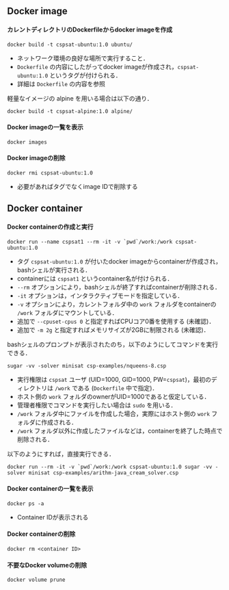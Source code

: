 ## Docker image

#### カレントディレクトリのDockerfileからdocker imageを作成

```
docker build -t cspsat-ubuntu:1.0 ubuntu/
```

- ネットワーク環境の良好な場所で実行すること．
- `Dockerfile` の内容にしたがってdocker imageが作成され，`cspsat-ubuntu:1.0` というタグが付けられる．
- 詳細は `Dockerfile` の内容を参照

軽量なイメージの alpine を用いる場合は以下の通り．

```
docker build -t cspsat-alpine:1.0 alpine/
```

#### Docker imageの一覧を表示

```
docker images
```

#### Docker imageの削除

```
docker rmi cspsat-ubuntu:1.0
```

- 必要があればタグでなくimage IDで削除する

## Docker container

#### Docker containerの作成と実行

```
docker run --name cspsat1 --rm -it -v `pwd`/work:/work cspsat-ubuntu:1.0
```

- タグ `cspsat-ubuntu:1.0` が付いたdocker imageからcontainerが作成され，bashシェルが実行される．
- containerには `cspsat1` というcontainer名が付けられる．
- `--rm`  オプションにより，bashシェルが終了すればcontainerが削除される．
- `-it` オプションは，インタラクティブモードを指定している．
- `-v`  オプションにより，カレントフォルダ中の `work` フォルダをcontainerの `/work` フォルダにマウントしている．
- 追加で `--cpuset-cpus 0` と指定すればCPUコア0番を使用する (未確認)．
- 追加で `-m 2g` と指定すればメモリサイズが2GBに制限される (未確認)．

bashシェルのプロンプトが表示されたのち，以下のようにしてコマンドを実行できる．

```
sugar -vv -solver minisat csp-examples/nqueens-8.csp
```

- 実行権限は `cspsat` ユーザ (UID=1000, GID=1000, PW=`cspsat`)，最初のディレクトリは `/work` である
  (`Dockerfile` 中で指定)．
- ホスト側の `work` フォルダのownerがUID=1000であると仮定している．
- 管理者権限でコマンドを実行したい場合は `sudo` を用いる．
- `/work` フォルダ中にファイルを作成した場合，実際にはホスト側の `work` フォルダに作成される．
- `/work` フォルダ以外に作成したファイルなどは，containerを終了した時点で削除される．

以下のようにすれば，直接実行できる．

```
docker run --rm -it -v `pwd`/work:/work cspsat-ubuntu:1.0 sugar -vv -solver minisat csp-examples/arithm-java_cream_solver.csp
```

#### Docker containerの一覧を表示

```
docker ps -a
```

- Container IDが表示される

#### Docker containerの削除

```
docker rm <container ID>
```

#### 不要なDocker volumeの削除

```
docker volume prune
```


